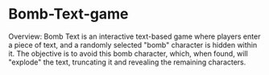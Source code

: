 # Bomb-Text-game
Overview: Bomb Text is an interactive text-based game where players enter a piece of text, and a randomly selected "bomb" character is hidden within it. The objective is to avoid this bomb character, which, when found, will "explode" the text, truncating it and revealing the remaining characters.
